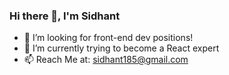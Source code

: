 ### Hi there 👋, I'm Sidhant

- 🔭 I’m looking for front-end dev positions!
- 🌱 I’m currently trying to become a React expert
- 📫 Reach Me at: sidhant185@gmail.com
